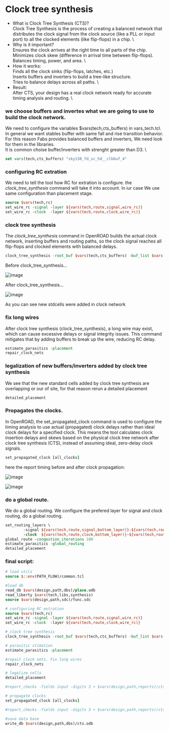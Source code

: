 # Clock tree synthesis

* What is Clock Tree Synthesis (CTS)? \
    Clock Tree Synthesis is the process of creating a balanced network that distributes the clock signal from the clock source (like a PLL or input port) to all the clocked elements (like flip-flops) in a chip. \
* Why is it important? \
    Ensures the clock arrives at the right time to all parts of the chip. \
    Minimizes clock skew (difference in arrival time between flip-flops). \
    Balances timing, power, and area. \
* How it works: \
    Finds all the clock sinks (flip-flops, latches, etc.) \
    Inserts buffers and inverters to build a tree-like structure. \
    Tries to balance delays across all paths. \
* Result: \
After CTS, your design has a real clock network ready for accurate timing analysis and routing. \


### we choose buffers and invertes what we are going to use to build the clock network.
We need to configure the variables $vars(tech,cts_buffers) in vars_tech.tcl. \
In general we want stables buffer with same fall and rise transition behavior. For this reason Fabs provides balanced buffers and inverters, We need look for them in the libraries. \
It is common choise buffer/inverters with strenght greater than D3. \

```tcl
set vars(tech,cts_buffers) "sky130_fd_sc_hd__clkbuf_4"
```
### configuring RC extration
We need to tell the tool how RC for extration is configure. the _clock_tree_synthesis_ command will take it into account. In iur case We use same configuration than placement stage.

```tcl
source $vars(tech,rc)
set_wire_rc -signal -layer ${vars(tech,route,signal,wire_rc)}
set_wire_rc -clock  -layer ${vars(tech,route,clock,wire_rc)}
```

### clock tree synthesis
The _clock_tree_synthesis_ command in OpenROAD builds the actual clock network, inserting buffers and routing paths, so the clock signal reaches all flip-flops and clocked elements with balanced delays.

```tcl
clock_tree_synthesis -root_buf $vars(tech,cts_buffers) -buf_list $vars(tech,cts_buffers) -clk_nets {clk}
```
Before clock_tree_synthesis...

![image](https://github.com/user-attachments/assets/1872638c-d073-4ee1-aa62-afb8ff76a445)


After clock_tree_synthesis...

![image](https://github.com/user-attachments/assets/465bf4de-a27d-48c4-8ef1-907db757f7cd)


As you can see new stdcells were added in clock network

### fix long wires

After clock tree synthesis (clock_tree_synthesis), a long wire may exist, which can cause excessive delays or signal integrity issues. This command mitigates that by adding buffers to break up the wire, reducing RC delay.

```tcl
estimate_parasitics -placement
repair_clock_nets
```

### legalization of new buffers/inverters added by clock tree synthesis
We see that the new standard cells added by clock tree synthesis  are overlapping or our of site, for that reason rerun a detailed placement
```tcl
detailed_placement
```

### Propagates the clocks.
In OpenROAD, the set_propagated_clock command is used to configure the timing analysis to use actual (propagated) clock delays rather than ideal clock delays for a specified clock. This means the tool calculates clock insertion delays and skews based on the physical clock tree network after clock tree synthesis (CTS), instead of assuming ideal, zero-delay clock signals.

```tcl
set_propagated_clock [all_clocks]
```

here the report timing before and after clock propagation:

![image](https://github.com/user-attachments/assets/498ebd7f-4af0-45c6-9274-6a94852904e6)


![image](https://github.com/user-attachments/assets/305295f5-3860-4725-9835-30f5c43af1b9)


### do a global route.
We do a global routing. We configure the prefered layer for signal and clock routing, do a global routing.
```tcl
set_routing_layers \
        -signal ${vars(tech,route,signal,bottom_layer)}-${vars(tech,route,signal,top_layer)} \
        -clock  ${vars(tech,route,clock,bottom_layer)}-${vars(tech,route,clock,top_layer)}
global_route -congestion_iterations 100
estimate_parasitics -global_routing
detailed_placement
```

### final script:
```tcl
# load utils                   
source $::env(PATH_FLOW)/common.tcl

#load db
read_db $vars(design,path,dbs)/place.odb
read_liberty $vars(tech,libs,synthesis)
source $vars(design,path,sdc)/func.sdc

# configuring RC extration
source $vars(tech,rc)
set_wire_rc -signal -layer ${vars(tech,route,signal,wire_rc)}
set_wire_rc -clock  -layer ${vars(tech,route,clock,wire_rc)}

# clock tree synthesis
clock_tree_synthesis -root_buf $vars(tech,cts_buffers) -buf_list $vars(tech,cts_buffers) -clk_nets {clk}

# parasitic stimation
estimate_parasitics -placement

#repait clock nets. Fix long wires
repair_clock_nets

# legalize cells
detailed_placement

#report_checks -fields input -digits 3 > $vars(design,path,reports)/cts_timing_before_propagation.rpt

# propagate clocks
set_propagated_clock [all_clocks]

#report_checks -fields input -digits 3 > $vars(design,path,reports)/cts_timing_after_propagation.rpt

#save data base
write_db $vars(design,path,dbs)/cts.odb              
```

